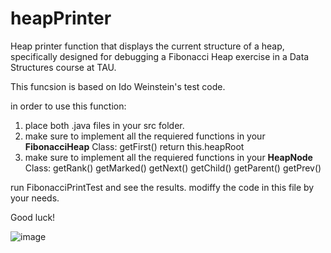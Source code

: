 # heapPrinter
Heap printer function that displays the current structure of a heap, specifically designed for debugging a Fibonacci Heap exercise in a Data Structures course at TAU. 

This funcsion is based on Ido Weinstein's test code.

in order to use this function:
1. place both .java files in your src folder.
2. make sure to implement all the requiered functions in your **FibonacciHeap** Class:
  getFirst() return this.heapRoot
3. make sure to implement all the requiered functions in your **HeapNode** Class:
  getRank()
  getMarked()
  getNext()
  getChild()
  getParent()
  getPrev()
  
run FibonacciPrintTest and see the results. modiffy the code in this file by your needs.

Good luck!

![image](https://user-images.githubusercontent.com/112472485/211810711-5570cc85-93cb-430e-8f64-94f30a6a7303.png)
